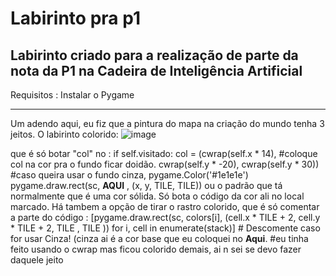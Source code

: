 # Labirinto pra p1
Labirinto criado para a realização de parte da nota da P1 na Cadeira de Inteligência Artificial 
------------------------------------------
Requisitos :
Instalar o Pygame





-----------------------------------------------------------------------------------------------------
Um adendo aqui, eu fiz que a pintura do mapa na criação do mundo tenha 3 jeitos. O labirinto colorido:
![image](https://github.com/user-attachments/assets/29a67180-4898-421f-852c-46e6a53990b7)

que é só botar "col" no :         if self.visitado:
            col = (cwrap(self.x * 14), #coloque col na cor pra o fundo ficar doidão.
                   cwrap(self.y * -20),
                   cwrap(self.y * 30)) #caso queira usar o fundo cinza, pygame.Color('#1e1e1e')
            pygame.draw.rect(sc, **AQUI** , (x, y, TILE, TILE))
ou o padrão que tá normalmente que é uma cor sólida. Só bota o código da cor ali no local marcado.
Há tambem a opção de tirar o rastro colorido, que é só comentar a parte do código :
[pygame.draw.rect(sc, colors[i],
                          (cell.x * TILE + 2, cell.y * TILE + 2,
                           TILE , TILE )) for i,
         cell in enumerate(stack)]
        # Descomente caso for usar Cinza! (cinza ai é a cor base que eu coloquei no **Aqui**. 
        #eu tinha feito usando o cwrap mas ficou colorido demais, ai n sei se devo fazer daquele jeito

